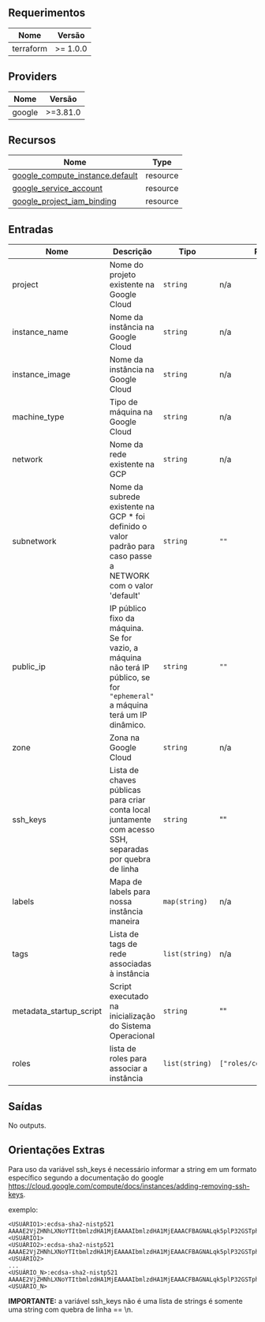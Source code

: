 ## Requerimentos

| Nome | Versão |
|------|---------|
| terraform | >= 1.0.0 |

## Providers

| Nome | Versão |
|------|---------|
| google | >=3.81.0 |

## Recursos

| Nome | Type |
|------|------|
| [google_compute_instance.default](https://registry.terraform.io/providers/hashicorp/google/latest/docs/resources/compute_instance) | resource |
| [google_service_account](https://registry.terraform.io/providers/hashicorp/google/latest/docs/resources/google_service_account) | resource |
| [google_project_iam_binding](https://registry.terraform.io/providers/hashicorp/google/latest/docs/resources/google_project_iam#google_project_iam_binding) | resource |

## Entradas

| Nome | Descrição | Tipo | Padrão | Requerido |
|------|-------------|------|---------|:--------:|
| project | Nome do projeto existente na Google Cloud | `string` | n/a | sim |
| instance_name | Nome da instância na Google Cloud | `string` | n/a | sim |
| instance_image | Nome da instância na Google Cloud | `string` | n/a | sim |
| machine_type | Tipo de máquina na Google Cloud | `string` | n/a | sim |
| network | Nome da rede existente na GCP | `string` | n/a | sim |
| subnetwork | Nome da subrede existente na GCP * foi definido o valor padrão para caso passe a NETWORK com o valor 'default' | `string` | `""` | não |
| public_ip | IP público fixo da máquina. Se for vazio, a máquina não terá IP público, se for `"ephemeral"` a máquina terá um IP dinâmico. | `string` | `""` | não |
| zone | Zona na Google Cloud | `string` | n/a | sim |
| ssh_keys | Lista de chaves públicas para criar conta local juntamente com acesso SSH, separadas por quebra de linha | `string` | "" | não |
| labels | Mapa de labels para nossa instância maneira | `map(string)` | n/a | sim |
| tags | Lista de tags de rede associadas à instância | `list(string)` | n/a | sim |
| metadata_startup_script | Script executado na inicialização do Sistema Operacional | `string` | "" | não |
| roles | lista de roles para associar a instância | `list(string)` | `["roles/compute.viewer"]` | não |

## Saídas

No outputs.

## Orientações Extras

Para uso da variável ssh_keys é necessário informar a string em um formato específico segundo a documentação do google <https://cloud.google.com/compute/docs/instances/adding-removing-ssh-keys>.

exemplo:
```
<USUÁRIO1>:ecdsa-sha2-nistp521 AAAAE2VjZHNhLXNoYTItbmlzdHA1MjEAAAAIbmlzdHA1MjEAAACFBAGNALqk5plP32GSTpho1XuqRz8xxbj+GCp7bFM5mWtgEcDAoLvccqq939IrqcDPemqJkkT2LCkCwcLsQYFjnnfswwF7SVFV9xFpiMTQEiNqmfJZRcsRbf+6MP4TnEB71KPGVCoUWSsGKfWO7CaFirTKtSi13BeQGFupwBtjHh/== <USUÁRIO1>
<USUÁRIO2>:ecdsa-sha2-nistp521 AAAAE2VjZHNhLXNoYTItbmlzdHA1MjEAAAAIbmlzdHA1MjEAAACFBAGNALqk5plP32GSTpho1XuqRz8xxbj+GCp7bFM5mWtgEcDAoLvccqq939IrqcDPemqJkkT2LCkCwcLsQYFjnnfswwF7SVFV9xFpiMTQEiNqmfJZRcsRbf+6MP4TnEB71KPGVCoUWSsGKfWO7CaFirTKtSi13BeQGFupwBtjHh/== <USUÁRIO2>
...
<USUÁRIO_N>:ecdsa-sha2-nistp521 AAAAE2VjZHNhLXNoYTItbmlzdHA1MjEAAAAIbmlzdHA1MjEAAACFBAGNALqk5plP32GSTpho1XuqRz8xxbj+GCp7bFM5mWtgEcDAoLvccqq939IrqcDPemqJkkT2LCkCwcLsQYFjnnfswwF7SVFV9xFpiMTQEiNqmfJZRcsRbf+6MP4TnEB71KPGVCoUWSsGKfWO7CaFirTKtSi13BeQGFupwBtjHh/== <USUÁRIO_N>
```

**IMPORTANTE:** a variável ssh_keys não é uma lista de strings é somente uma string com quebra de linha == \n.

